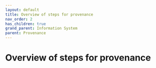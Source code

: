```yaml
---
layout: default
title: Overview of steps for provenance
nav_order: 2
has_children: true
grand_parent: Information System
parent: Provenance
---
```

# Overview of steps for provenance